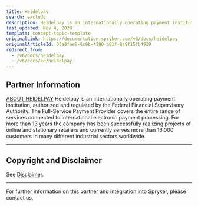 ```yaml
---
title: Heidelpay
search: exclude
description: Heidelpay is an internationally operating payment institution, authorized and regulated by the Federal Financial Supervisory Authority.
last_updated: Nov 4, 2020
template: concept-topic-template
originalLink: https://documentation.spryker.com/v6/docs/heidelpay
originalArticleId: 03a0fae9-9c9b-4390-a81f-8a8f15fb4939
redirect_from:
  - /v6/docs/heidelpay
  - /v6/docs/en/heidelpay
---
```


## Partner Information

[ABOUT HEIDELPAY](https://www.heidelpay.de/)
Heidelpay is an internationally operating payment institution, authorized and regulated by the Federal Financial Supervisory Authority. The Full-Service Payment Provider covers the entire range of services connected to international electronic payment processing. For more than 13 years the company has been successfully realizing projects of online and stationary retailers and currently serves more than 16.000 customers in many different industrial sectors worldwide.

---

## Copyright and Disclaimer

See [Disclaimer](https://github.com/spryker/spryker-documentation).

---
For further information on this partner and integration into Spryker, please contact us.

<div class="hubspot-form js-hubspot-form" data-portal-id="2770802" data-form-id="163e11fb-e833-4638-86ae-a2ca4b929a41" id="hubspot-1"></div>
